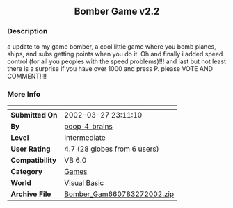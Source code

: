 ﻿<div align="center">

## Bomber Game v2\.2


</div>

### Description

a update to my game bomber, a cool little game where you bomb planes, ships, and subs getting points when you do it. Oh and finally i added speed control (for all you peoples with the speed problems)!!! and last but not least there is a surprise if you have over 1000 and press P. please VOTE AND COMMENT!!!!
 
### More Info
 


<span>             |<span>
---                |---
**Submitted On**   |2002-03-27 23:11:10
**By**             |[poop\_4\_brains](https://github.com/Planet-Source-Code/PSCIndex/blob/master/ByAuthor/poop-4-brains.md)
**Level**          |Intermediate
**User Rating**    |4.7 (28 globes from 6 users)
**Compatibility**  |VB 6\.0
**Category**       |[Games](https://github.com/Planet-Source-Code/PSCIndex/blob/master/ByCategory/games__1-38.md)
**World**          |[Visual Basic](https://github.com/Planet-Source-Code/PSCIndex/blob/master/ByWorld/visual-basic.md)
**Archive File**   |[Bomber\_Gam660783272002\.zip](https://github.com/Planet-Source-Code/poop-4-brains-bomber-game-v2-2__1-33138/archive/master.zip)








